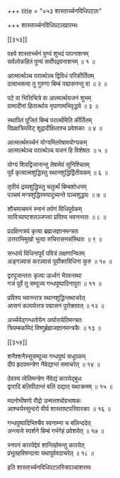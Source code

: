 +++
title = "०५३ शास्तार्च्चनविधिपटलः"

+++
शास्तार्च्चनविधिपटलप्रारम्भः  

[[३५३]]  

वक्ष्ये शास्तार्च्चनं पुण्यं शुभदं पापनाशनम्  
सर्वलोकहितं पुण्यं सर्वोपद्रवनाशनम् ॥ १ ॥


आत्मार्त्थञ्च परार्त्थञ्च द्विविधं परिकीर्तितम्  
दत्वाभक्त्या तु गुरुणा बिम्बं पद्मासनन्तु वा ॥ २ ॥


पटे वा भित्तिचित्रे वा आत्मार्त्थयजनं शुभम्  
ग्रामादीनां हितार्त्थाय नृपाणामभिवृद्धये ॥ ३ ॥


स्थापितं पूजितं बिम्बं परार्त्थमिति कीर्तितम्  
विप्रक्षत्रियविट् शूद्रादीक्षिताश्च प्रवेशकाः ॥ ४ ॥


आत्मार्त्थमर्च्चनं योग्यमितरेषामयोग्यकम्  
आत्मार्त्थञ्च परार्त्थञ्च यजनं हि विशेषतः ॥ ५ ॥


योग्यं शिवद्विजानान्तु तेषामेवं सुनिश्चितम्  
पूर्वं कृत्वात्मशुद्धिस्तु स्थानशुद्धिर्द्वितीयकम् ॥ ६ ॥


तृतीयं द्रव्यशुद्धिस्तु चतुर्त्थं बिम्बशोधनम्  
पञ्चमं मन्त्रशुद्धिस्स्यादुच्यन्ते पञ्चशुद्धयः ॥ ७ ॥


शौचमाचमनं स्नानं तर्पणं विधिपूर्वकम्  
सावित्र्याष्टशतञ्जप्त्वा प्रविश्य भवनन्ततः ॥ ८ ॥


प्रदक्षिणत्रयं कृत्वा ब्रह्मजज्ञानमन्त्रतः  
उत्तराभिमुखो भूत्वा रुचिरासनसंस्थितः ॥ ९ ॥


सन्धार्य विधिनापूर्वं पवित्रं लक्षणान्वितम्  
अङ्गन्न्यासं करन्न्यासं पूर्वोक्तविधिना कुरु ॥ १० ॥


द्वरपूजान्ततः कृत्वा ऊर्ध्वगं भैरवन्तथा  
गजं पूर्वे तु सम्पूज्य गन्धपूष्पादिनापुरा ॥ ११ ॥


प्रविश्य भवनन्तत्र स्थानशुद्धिन्तथाचरेत्  
आसनं कल्पयेत्तत्र पद्मासनं पुरोक्तवत् ॥ १२ ॥


अर्च्चयेद्गन्धतोयेन अघोरायेतिमन्त्रतः  
त्रियम्बकमिदं विष्णुर्ब्रह्मजज्ञानमन्त्रकैः ॥ १३ ॥



[[३५४]]  

शनैश्शनैस्सुसम्पूज्य गन्धपुष्पं सधूपकम्  
दीपं हृदयमन्त्रेण नैवेद्यान्तं समाचरेत् ॥ १४ ॥


देवस्य त्वेतिमन्त्रेण नैवेद्यं कारयेद्बुधः  
द्वारादि बलिपीठान्तं बलिं दद्यात् यथाक्रमम् ॥ १५ ॥


मदनोभीषणो रौद्रो उन्मत्तश्चोग्रभाषकः  
आश्चर्यस्सुन्दरो वीर्य शास्ताष्टपरिवारकाः ॥ १६ ॥


गन्धपुष्पादिभिश्चैव स्वनाम्ना च बलिन्ददेत्  
अन्त्यजे स्पर्शने बिम्बं गर्भगेहं प्रवेशयेत् ॥ १७ ॥


स्नपनं कारयेद्देवं शान्तिहोमन्तु कारयेत्  
प्रभूतहविषन्दत्वा यथापूर्ववदाचरेत् ॥ १८ ॥


इति शास्तार्च्चनविधिपटलस्त्रिपञ्चाशत्तमः  
